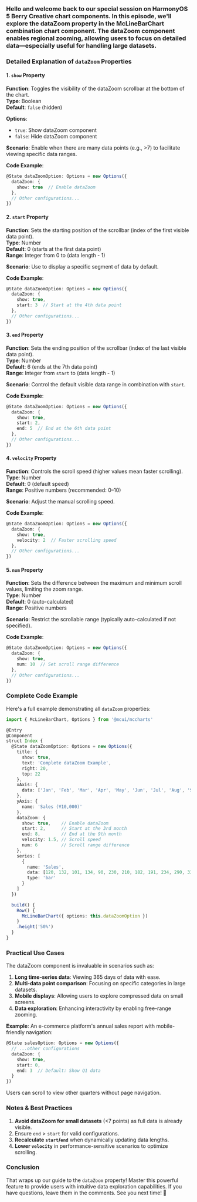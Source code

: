 ### Hello and welcome back to our special session on HarmonyOS 5 Berry Creative chart components. In this episode, we'll explore the **dataZoom** property in the **McLineBarChart** combination chart component. The dataZoom component enables regional zooming, allowing users to focus on detailed data—especially useful for handling large datasets.  


### Detailed Explanation of `dataZoom` Properties  

#### 1. `show` Property  
**Function**: Toggles the visibility of the dataZoom scrollbar at the bottom of the chart.  
**Type**: Boolean  
**Default**: `false` (hidden)  

**Options**:  
- `true`: Show dataZoom component  
- `false`: Hide dataZoom component  

**Scenario**: Enable when there are many data points (e.g., >7) to facilitate viewing specific data ranges.  

**Code Example**:  
```typescript  
@State dataZoomOption: Options = new Options({  
  dataZoom: {  
    show: true  // Enable dataZoom  
  },  
  // Other configurations...  
})  
```  


#### 2. `start` Property  
**Function**: Sets the starting position of the scrollbar (index of the first visible data point).  
**Type**: Number  
**Default**: 0 (starts at the first data point)  
**Range**: Integer from 0 to (data length - 1)  

**Scenario**: Use to display a specific segment of data by default.  

**Code Example**:  
```typescript  
@State dataZoomOption: Options = new Options({  
  dataZoom: {  
    show: true,  
    start: 3  // Start at the 4th data point  
  },  
  // Other configurations...  
})  
```  


#### 3. `end` Property  
**Function**: Sets the ending position of the scrollbar (index of the last visible data point).  
**Type**: Number  
**Default**: 6 (ends at the 7th data point)  
**Range**: Integer from `start` to (data length - 1)  

**Scenario**: Control the default visible data range in combination with `start`.  

**Code Example**:  
```typescript  
@State dataZoomOption: Options = new Options({  
  dataZoom: {  
    show: true,  
    start: 2,  
    end: 5  // End at the 6th data point  
  },  
  // Other configurations...  
})  
```  


#### 4. `velocity` Property  
**Function**: Controls the scroll speed (higher values mean faster scrolling).  
**Type**: Number  
**Default**: 0 (default speed)  
**Range**: Positive numbers (recommended: 0–10)  

**Scenario**: Adjust the manual scrolling speed.  

**Code Example**:  
```typescript  
@State dataZoomOption: Options = new Options({  
  dataZoom: {  
    show: true,  
    velocity: 2  // Faster scrolling speed  
  },  
  // Other configurations...  
})  
```  


#### 5. `num` Property  
**Function**: Sets the difference between the maximum and minimum scroll values, limiting the zoom range.  
**Type**: Number  
**Default**: 0 (auto-calculated)  
**Range**: Positive numbers  

**Scenario**: Restrict the scrollable range (typically auto-calculated if not specified).  

**Code Example**:  
```typescript  
@State dataZoomOption: Options = new Options({  
  dataZoom: {  
    show: true,  
    num: 10  // Set scroll range difference  
  },  
  // Other configurations...  
})  
```  


### Complete Code Example  
Here's a full example demonstrating all `dataZoom` properties:  

```typescript  
import { McLineBarChart, Options } from '@mcui/mccharts'  

@Entry  
@Component  
struct Index {  
  @State dataZoomOption: Options = new Options({  
    title: {  
      show: true,  
      text: 'Complete dataZoom Example',  
      right: 20,  
      top: 22  
    },  
    xAxis: {  
      data: ['Jan', 'Feb', 'Mar', 'Apr', 'May', 'Jun', 'Jul', 'Aug', 'Sep', 'Oct', 'Nov', 'Dec']  
    },  
    yAxis: {  
      name: 'Sales (¥10,000)'  
    },  
    dataZoom: {  
      show: true,    // Enable dataZoom  
      start: 2,      // Start at the 3rd month  
      end: 8,        // End at the 9th month  
      velocity: 1.5, // Scroll speed  
      num: 6         // Scroll range difference  
    },  
    series: [  
      {  
        name: 'Sales',  
        data: [120, 132, 101, 134, 90, 230, 210, 182, 191, 234, 290, 330],  
        type: 'bar'  
      }  
    ]  
  })  

  build() {  
    Row() {  
      McLineBarChart({ options: this.dataZoomOption })  
    }  
    .height('50%')  
  }  
}  
```  


### Practical Use Cases  
The dataZoom component is invaluable in scenarios such as:  
1. **Long time-series data**: Viewing 365 days of data with ease.  
2. **Multi-data point comparison**: Focusing on specific categories in large datasets.  
3. **Mobile displays**: Allowing users to explore compressed data on small screens.  
4. **Data exploration**: Enhancing interactivity by enabling free-range zooming.  

**Example**: An e-commerce platform's annual sales report with mobile-friendly navigation:  
```typescript  
@State salesOption: Options = new Options({  
  // ...other configurations  
  dataZoom: {  
    show: true,  
    start: 0,  
    end: 3  // Default: Show Q1 data  
  }  
})  
```  
Users can scroll to view other quarters without page navigation.  


### Notes & Best Practices  
1. **Avoid dataZoom for small datasets** (<7 points) as full data is already visible.  
2. Ensure `end` > `start` for valid configurations.  
3. **Recalculate `start`/`end`** when dynamically updating data lengths.  
4. **Lower `velocity`** in performance-sensitive scenarios to optimize scrolling.  


### Conclusion  
That wraps up our guide to the `dataZoom` property! Master this powerful feature to provide users with intuitive data exploration capabilities. If you have questions, leave them in the comments. See you next time! 🚀
